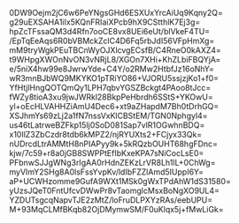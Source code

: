 0DW9Oejm2jC6w6PeYNgsGHd6ESXUxYrcAiUq9Kqny2Q=
g29uEXSAHA1iIx5KQnFRIaiXPcb9hX9CStthlK7Ej3g=
hpZcTFssaQM3d4Rfn7ooCE8vx8UEi6eUt/blVkeF4TU=
/EpTqEeAqs6R0bVBMckZclC4D6Fq5rbJdI56VFpHmXg=
mM9tryWgkPEuTBCnWyOJXlcvgECsfB/C4RneO0kAXZ4=
t9WHpgXWOnNvON3vNRjL8/XGOn7XHi+KhZLbiFBQYjA=
e/5niX4hw99e8JwrwYde+C4Y/o2RMw2HtbfJz16oNhY=
wR3mnBJbWQ9MKYKO1pTRiYO86+VJORU5ssjzjKo1+f0=
YfHtjlHngQOTQmQy1LPH7qbvYGSZBckgt4PAoo8tJcc=
fWZy8tioA3xu9jwJWRkl28BkpPeHbrdh6SStS+YKOwU=
yl+oEcHLVAHHZiAmU4Dec6+xt9aZHapdM7Bh0tDrhGQ=
XSJhmYs69zLj2a1fN7nssVxKlCBStEM/TGN0Nphgyl4=
us46tLatrweBZFkp15lj0SoD081Sap7vlR1OGwhnBDQ=
x10IlZ3ZbCzdr8tdb6kMPZ2/njRYUXts2+FCjyx33Qk=
nUDrcdLtrAMMtH8nPIAPyy9k+5kRQzbOUHT68hgFDnc=
kjw/7c59+r8a0jGB8SWPPtEfIbKxeKPA7sNiCocLsE0=
PFbnwSJJgWNg3rIgAA0rHdnZEKzLrVR8Lh1lL+0ChWg=
myVImY2SHg8A0lsFssYvpKv/ldIbFZZlAmd5IUppI6Y=
aP+UCWHzomme9GufA9WXt1MSk0gWxTPdAhW1dS31580=
yUzsJQeT0FntUfcvDWwPr8vTaomglcMsxBoNgXO9UL4=
YZDUTsgcqNapvTJE2zMtZ/loFruDLPXYzRAs/eebUPU=
M+93MqCLMfBKqb82OjDMymwSM/F0uKlqx5j+fMwLiGk=
